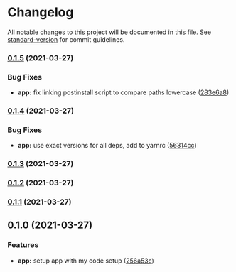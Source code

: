 # Changelog

All notable changes to this project will be documented in this file. See [standard-version](https://github.com/conventional-changelog/standard-version) for commit guidelines.

### [0.1.5](https://github.com/dagerikhl/spellwood/compare/v0.1.4...v0.1.5) (2021-03-27)


### Bug Fixes

* **app:** fix linking postinstall script to compare paths lowercase ([283e6a8](https://github.com/dagerikhl/spellwood/commit/283e6a84759c0e7842063dd138323dc59fccad46))

### [0.1.4](https://github.com/dagerikhl/spellwood/compare/v0.1.3...v0.1.4) (2021-03-27)


### Bug Fixes

* **app:** use exact versions for all deps, add to yarnrc ([56314cc](https://github.com/dagerikhl/spellwood/commit/56314cc1cd0dbdbccd827d2720ad22e9feab3053))

### [0.1.3](https://github.com/dagerikhl/spellwood/compare/v0.1.2...v0.1.3) (2021-03-27)

### [0.1.2](https://github.com/dagerikhl/spellwood/compare/v0.1.1...v0.1.2) (2021-03-27)

### [0.1.1](https://github.com/dagerikhl/spellwood/compare/v0.1.0...v0.1.1) (2021-03-27)

## 0.1.0 (2021-03-27)


### Features

* **app:** setup app with my code setup ([256a53c](https://github.com/dagerikhl/spellwood/commit/256a53c849aa9f1629e53e90ed14ffa79e6b907a))
